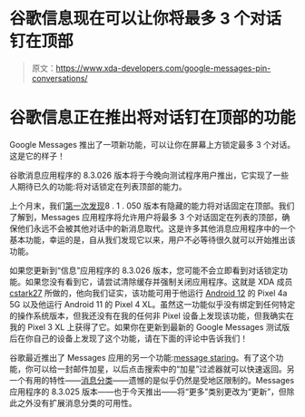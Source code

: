 # 谷歌信息现在可以让你将最多 3 个对话钉在顶部

> 原文：<https://www.xda-developers.com/google-messages-pin-conversations/>

# 谷歌信息正在推出将对话钉在顶部的功能

Google Messages 推出了一项新功能，可以让你在屏幕上方锁定最多 3 个对话。这是它的样子！

谷歌消息应用程序的 8.3.026 版本将于今晚向测试程序用户推出，它实现了一些人期待已久的功能:将对话锁定在列表顶部的能力。

上个月末，我们[第一次发现](https://www.xda-developers.com/google-messages-preparing-pin-conversations/)8 . 1 . 050 版本有隐藏的能力将对话固定在顶部。我们了解到，Messages 应用程序将允许用户将最多 3 个对话固定在列表的顶部，确保他们永远不会被其他对话中的新消息取代。这是许多其他消息应用程序中的一个基本功能，幸运的是，自从我们发现它以来，用户不必等待很久就可以开始推出该功能。

如果您更新到“信息”应用程序的 8.3.026 版本，您可能不会立即看到对话锁定功能。如果您没有看到它，请尝试清除缓存并强制关闭应用程序。这就是 XDA 成员 [cstark27](https://forum.xda-developers.com/m/cstark27.2712580/) 所做的，他向我们证实，该功能可用于他运行 [Android 12](https://www.xda-developers.com/android-12/) 的 Pixel 4a 5G 以及他运行 Android 11 的 Pixel 4 XL。虽然这一功能似乎没有绑定到任何特定的操作系统版本，但我还没有在我的任何非 Pixel 设备上发现该功能，但我确实在我的 Pixel 3 XL 上获得了它。如果你在更新到最新的 Google Messages 测试版后在你自己的设备上发现了这个功能，请在下面的评论中告诉我们！

谷歌最近推出了 Messages 应用的另一个功能:[message staring](https://www.xda-developers.com/android-feature-drop-gboard-android-auto-messages/)。有了这个功能，你可以给一封邮件加星，以后点击搜索中的“加星”过滤器就可以快速返回。另一个有用的特性——[消息分类](https://www.xda-developers.com/google-messages-app-test-categorize-conversations/)——遗憾的是似乎仍然是受地区限制的。Messages 应用程序的 8.3.025 版本——也于今天推出——将“更多”类别更改为“更新”，但除此之外没有扩展消息分类的可用性。